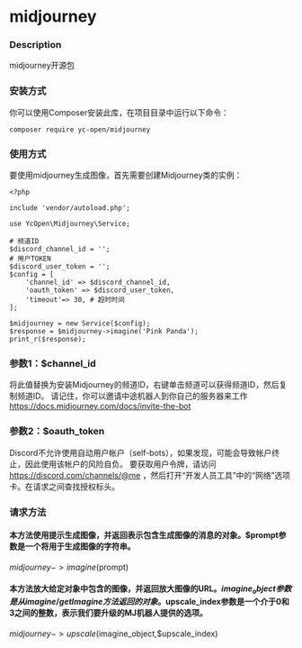 # midjourney

### Description
midjourney开源包

### 安装方式
你可以使用Composer安装此库，在项目目录中运行以下命令：
```
composer require yc-open/midjourney
```

### 使用方式
要使用midjourney生成图像，首先需要创建Midjourney类的实例：
```
<?php

include 'vendor/autoload.php';

use YcOpen\Midjourney\Service;

# 频道ID
$discord_channel_id = '';
# 用户TOKEN
$discord_user_token = '';
$config = [
    'channel_id' => $discord_channel_id,
    'oauth_token' => $discord_user_token,
    'timeout'=> 30, # 超时时间
];

$midjourney = new Service($config);
$response = $midjourney->imagine('Pink Panda');
print_r($response);
```
### 参数1：$channel_id
将此值替换为安装Midjourney的频道ID，右键单击频道可以获得频道ID，然后复制频道ID。
请记住，你可以邀请中途机器人到你自己的服务器来工作
https://docs.midjourney.com/docs/invite-the-bot

### 参数2：$oauth_token
Discord不允许使用自动用户帐户（self-bots），如果发现，可能会导致帐户终止，因此使用该帐户的风险自负。
要获取用户令牌，请访问 https://discord.com/channels/@me ，然后打开“开发人员工具”中的“网络”选项卡。在请求之间查找授权标头。

### 请求方法
#### 本方法使用提示生成图像，并返回表示包含生成图像的消息的对象。$prompt参数是一个将用于生成图像的字符串。
$midjourney->imagine($prompt)

#### 本方法放大给定对象中包含的图像，并返回放大图像的URL。$imagine_object参数是从imagine/getImagine方法返回的对象。$upscale_index参数是一个介于0和3之间的整数，表示我们要升级的MJ机器人提供的选项。
$midjourney->upscale($imagine_object,$upscale_index)